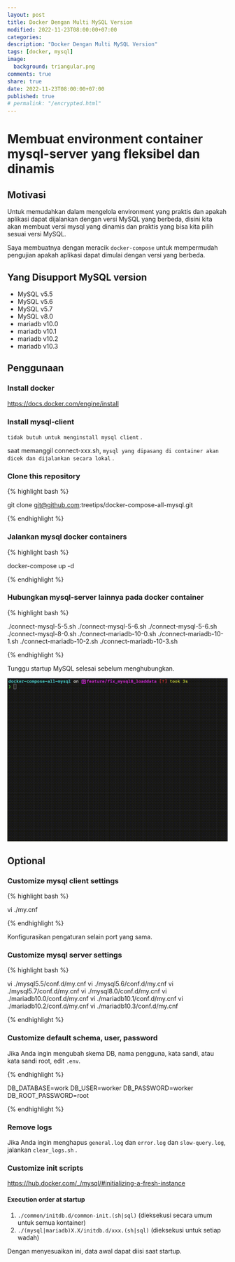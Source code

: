 ```yaml
---
layout: post
title: Docker Dengan Multi MySQL Version
modified: 2022-11-23T08:00:00+07:00
categories:
description: "Docker Dengan Multi MySQL Version"
tags: [docker, mysql]
image:
  background: triangular.png
comments: true
share: true
date: 2022-11-23T08:00:00+07:00
published: true
# permalink: "/encrypted.html"
---
```


Membuat environment container mysql-server yang fleksibel dan dinamis
====

## Motivasi

Untuk memudahkan dalam mengelola environment yang praktis dan apakah aplikasi dapat dijalankan dengan versi MySQL yang berbeda, disini kita akan membuat versi mysql yang dinamis dan praktis yang bisa kita pilih sesuai versi MySQL.

Saya membuatnya dengan meracik `docker-compose` untuk mempermudah pengujian apakah aplikasi dapat dimulai dengan versi yang berbeda.

## Yang Disupport MySQL version

- MySQL v5.5
- MySQL v5.6
- MySQL v5.7
- MySQL v8.0
- mariadb v10.0
- mariadb v10.1
- mariadb v10.2
- mariadb v10.3

## Penggunaan

### Install docker

https://docs.docker.com/engine/install

### Install mysql-client

`tidak butuh untuk menginstall mysql client` .

saat memanggil connect-xxx.sh, `mysql yang dipasang di container akan dicek dan dijalankan secara lokal` .

### Clone this repository

{% highlight bash %} 

git clone git@github.com:treetips/docker-compose-all-mysql.git

{% endhighlight %}

### Jalankan mysql docker containers

{% highlight bash %}

docker-compose up -d

{% endhighlight %}

### Hubungkan mysql-server lainnya pada docker container

{% highlight bash %}

./connect-mysql-5-5.sh
./connect-mysql-5-6.sh
./connect-mysql-5-6.sh
./connect-mysql-8-0.sh
./connect-mariadb-10-0.sh
./connect-mariadb-10-1.sh
./connect-mariadb-10-2.sh
./connect-mariadb-10-3.sh

{% endhighlight %}

Tunggu startup MySQL selesai sebelum menghubungkan.

<img src="/images/2022/startup_mysql.gif" alt="">

## Optional

### Customize mysql client settings

{% highlight bash %}

vi ./my.cnf

{% endhighlight %}

Konfigurasikan pengaturan selain port yang sama.

### Customize mysql server settings

{% highlight bash %}

vi ./mysql5.5/conf.d/my.cnf
vi ./mysql5.6/conf.d/my.cnf
vi ./mysql5.7/conf.d/my.cnf
vi ./mysql8.0/conf.d/my.cnf
vi ./mariadb10.0/conf.d/my.cnf
vi ./mariadb10.1/conf.d/my.cnf
vi ./mariadb10.2/conf.d/my.cnf
vi ./mariadb10.3/conf.d/my.cnf

{% endhighlight %}

### Customize default schema, user, password

Jika Anda ingin mengubah skema DB, nama pengguna, kata sandi, atau kata sandi root, edit `.env`.

{% endhighlight %}

DB_DATABASE=work
DB_USER=worker
DB_PASSWORD=worker
DB_ROOT_PASSWORD=root

{% endhighlight %}

### Remove logs

Jika Anda ingin menghapus `general.log` dan `error.log` dan `slow-query.log`, jalankan `clear_logs.sh` .

### Customize init scripts

https://hub.docker.com/_/mysql/#initializing-a-fresh-instance

#### Execution order at startup

1. `./common/initdb.d/common-init.(sh|sql)` (dieksekusi secara umum untuk semua kontainer)
1. `./(mysql|mariadb)X.X/initdb.d/xxx.(sh|sql)` (dieksekusi untuk setiap wadah)

Dengan menyesuaikan ini, data awal dapat diisi saat startup.